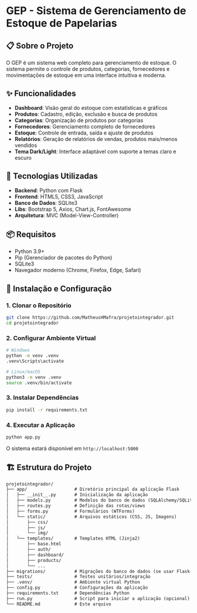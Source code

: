 # GEP - Sistema de Gerenciamento de Estoque de Papelarias

## 📋 Sobre o Projeto

O GEP é um sistema web completo para gerenciamento de estoque. O sistema permite o controle de produtos, categorias, fornecedores e movimentações de estoque em uma interface intuitiva e moderna.

## ✨ Funcionalidades

- **Dashboard**: Visão geral do estoque com estatísticas e gráficos
- **Produtos**: Cadastro, edição, exclusão e busca de produtos
- **Categorias**: Organização de produtos por categorias
- **Fornecedores**: Gerenciamento completo de fornecedores
- **Estoque**: Controle de entrada, saída e ajuste de produtos
- **Relatórios**: Geração de relatórios de vendas, produtos mais/menos vendidos
- **Tema Dark/Light**: Interface adaptável com suporte a temas claro e escuro

## 🔧 Tecnologias Utilizadas

- **Backend**: Python com Flask
- **Frontend**: HTML5, CSS3, JavaScript
- **Banco de Dados**: SQLite3
- **Libs**: Bootstrap 5, Axios, Chart.js, FontAwesome
- **Arquitetura**: MVC (Model-View-Controller)

## 📦 Requisitos

- Python 3.9+
- Pip (Gerenciador de pacotes do Python)
- SQLite3
- Navegador moderno (Chrome, Firefox, Edge, Safari)

## 🚀 Instalação e Configuração

### 1. Clonar o Repositório

```bash
git clone https://github.com/MatheusHMafra/projetointegrador.git
cd projetointegrador
```

### 2. Configurar Ambiente Virtual

```bash
# Windows
python -m venv .venv
.venv\Scripts\activate

# Linux/macOS
python3 -m venv .venv
source .venv/bin/activate
```

### 3. Instalar Dependências

```bash
pip install -r requirements.txt
```

### 4. Executar a Aplicação

```bash
python app.py
```

O sistema estará disponível em `http://localhost:5000`

## 🏗️ Estrutura do Projeto

```txt
projetointegrador/
├── app/                  # Diretório principal da aplicação Flask
│   ├── __init__.py       # Inicialização da aplicação
│   ├── models.py         # Modelos do banco de dados (SQLAlchemy/SQLite)
│   ├── routes.py         # Definição das rotas/views
│   ├── forms.py          # Formulários (WTForms)
│   └── static/           # Arquivos estáticos (CSS, JS, Imagens)
│       ├── css/
│       ├── js/
│       └── img/
│   └── templates/        # Templates HTML (Jinja2)
│       ├── base.html
│       ├── auth/
│       ├── dashboard/
│       ├── products/
│       └── ...
├── migrations/           # Migrações do banco de dados (se usar Flask-Migrate)
├── tests/                # Testes unitários/integração
├── .venv/                # Ambiente virtual Python
├── config.py             # Configurações da aplicação
├── requirements.txt      # Dependências Python
├── run.py                # Script para iniciar a aplicação (opcional)
└── README.md             # Este arquivo
```
